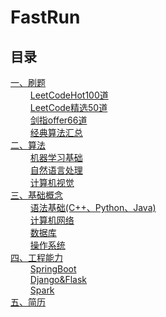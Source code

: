 ﻿# FastRun

## 目录
[一、刷题](https://github.com/zj19941113/FastRun/tree/main/%E5%88%B7%E9%A2%98)  
$\qquad$[LeetCodeHot100道](https://github.com/zj19941113/FastRun/blob/main/%E5%88%B7%E9%A2%98/LeetCodeHot100%E9%81%93.md)  
$\qquad$[LeetCode精选50道](https://github.com/zj19941113/FastRun/blob/main/%E5%88%B7%E9%A2%98/LeetCode%E7%B2%BE%E9%80%8950%E9%81%93.md)  
$\qquad$[剑指offer66道](https://github.com/zj19941113/FastRun/blob/main/%E5%88%B7%E9%A2%98/%E5%89%91%E6%8C%87offer66%E9%81%93.md)  
$\qquad$[经典算法汇总](https://github.com/zj19941113/FastRun/blob/main/%E5%88%B7%E9%A2%98/%E7%BB%8F%E5%85%B8%E7%AE%97%E6%B3%95%E6%B1%87%E6%80%BB.md)  
[二、算法](https://github.com/zj19941113/FastRun/tree/main/%E7%AE%97%E6%B3%95)  
$\qquad$[机器学习基础](https://github.com/zj19941113/FastRun/blob/main/%E7%AE%97%E6%B3%95/%E6%9C%BA%E5%99%A8%E5%AD%A6%E4%B9%A0%E5%9F%BA%E7%A1%80.md)  
$\qquad$[自然语言处理](https://github.com/zj19941113/FastRun/blob/main/%E7%AE%97%E6%B3%95/%E8%87%AA%E7%84%B6%E8%AF%AD%E8%A8%80%E5%A4%84%E7%90%86.md)  
$\qquad$[计算机视觉](https://github.com/zj19941113/FastRun/blob/main/%E7%AE%97%E6%B3%95/%E8%AE%A1%E7%AE%97%E6%9C%BA%E8%A7%86%E8%A7%89.md)  
[三、基础概念](https://github.com/zj19941113/FastRun/tree/main/%E5%9F%BA%E7%A1%80%E6%A6%82%E5%BF%B5)  
$\qquad$[语法基础(C++、Python、Java)](https://github.com/zj19941113/FastRun/blob/main/%E5%9F%BA%E7%A1%80%E6%A6%82%E5%BF%B5/%E8%AF%AD%E6%B3%95%E5%9F%BA%E7%A1%80%28C++%E3%80%81Python%E3%80%81Java%29.md)  
$\qquad$[计算机网络](https://github.com/zj19941113/FastRun/blob/main/%E5%9F%BA%E7%A1%80%E6%A6%82%E5%BF%B5/%E8%AE%A1%E7%AE%97%E6%9C%BA%E7%BD%91%E7%BB%9C.md)  
$\qquad$[数据库](https://github.com/zj19941113/FastRun/blob/main/%E5%9F%BA%E7%A1%80%E6%A6%82%E5%BF%B5/%E6%95%B0%E6%8D%AE%E5%BA%93.md)  
$\qquad$[操作系统](https://github.com/zj19941113/FastRun/blob/main/%E5%9F%BA%E7%A1%80%E6%A6%82%E5%BF%B5/%E6%93%8D%E4%BD%9C%E7%B3%BB%E7%BB%9F.md)  
[四、工程能力](https://github.com/zj19941113/FastRun/tree/main/%E5%B7%A5%E7%A8%8B%E8%83%BD%E5%8A%9B)  
$\qquad$[SpringBoot](https://github.com/zj19941113/FastRun/blob/main/%E5%B7%A5%E7%A8%8B%E8%83%BD%E5%8A%9B/SpringBoot.md)  
$\qquad$[Django&Flask](https://github.com/zj19941113/FastRun/blob/main/%E5%B7%A5%E7%A8%8B%E8%83%BD%E5%8A%9B/Django&Flask.md)  
$\qquad$[Spark](https://github.com/zj19941113/FastRun/blob/main/%E5%B7%A5%E7%A8%8B%E8%83%BD%E5%8A%9B/Spark.md)  
[五、简历](https://github.com/zj19941113/FastRun/tree/main/%E7%AE%80%E5%8E%86)  
